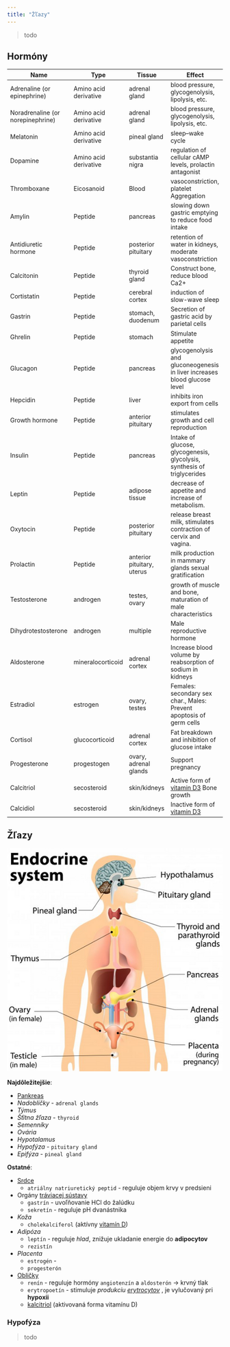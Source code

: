 ```yaml
---
title: "Žľazy"
---
```


> todo

## Hormóny

| Name                              | Type                  | Tissue                     | Effect                                                                    |
| --------------------------------- | --------------------- | -------------------------- | ------------------------------------------------------------------------- |
| Adrenaline (or epinephrine)       | Amino acid derivative | adrenal gland              | blood pressure, glycogenolysis, lipolysis, etc.                           |
| Noradrenaline (or norepinephrine) | Amino acid derivative | adrenal gland              | blood pressure, glycogenolysis, lipolysis, etc.                           |
| Melatonin                         | Amino acid derivative | pineal gland               | sleep–wake cycle                                                          |
| Dopamine                          | Amino acid derivative | substantia nigra           | regulation of cellular cAMP levels, prolactin antagonist                  |
| Thromboxane                       | Eicosanoid            | Blood                      | vasoconstriction, platelet Aggregation                                    |
| Amylin                            | Peptide               | pancreas                   | slowing down gastric emptying to reduce food intake                       |
| Antidiuretic hormone              | Peptide               | posterior pituitary        | retention of water in kidneys, moderate vasoconstriction                  |
| Calcitonin                        | Peptide               | thyroid gland              | Construct bone, reduce blood Ca2+                                         |
| Cortistatin                       | Peptide               | cerebral cortex            | induction of slow-wave sleep                                              |
| Gastrin                           | Peptide               | stomach, duodenum          | Secretion of gastric acid by parietal cells                               |
| Ghrelin                           | Peptide               | stomach                    | Stimulate appetite                                                        |
| Glucagon                          | Peptide               | pancreas                   | glycogenolysis and gluconeogenesis in liver increases blood glucose level |
| Hepcidin                          | Peptide               | liver                      | inhibits iron export from cells                                           |
| Growth hormone                    | Peptide               | anterior pituitary         | stimulates growth and cell reproduction                                   |
| Insulin                           | Peptide               | pancreas                   | Intake of glucose, glycogenesis, glycolysis, synthesis of triglycerides   |
| Leptin                            | Peptide               | adipose tissue             | decrease of appetite and increase of metabolism.                          |
| Oxytocin                          | Peptide               | posterior pituitary        | release breast milk, stimulates contraction of cervix and vagina.         |          
| Prolactin                         | Peptide               | anterior pituitary, uterus | milk production in mammary glands   sexual gratification                  |
| Testosterone                      | androgen              | testes, ovary              | growth of muscle and bone, maturation of male characteristics             |
| Dihydrotestosterone               | androgen              | multiple                   | Male reproductive hormone                                                 |
| Aldosterone                       | mineralocorticoid     | adrenal cortex             | Increase blood volume by reabsorption of sodium in kidneys                |
| Estradiol                         | estrogen              | ovary, testes              | Females: secondary sex char., Males: Prevent apoptosis of germ cells      |
| Cortisol                          | glucocorticoid        | adrenal cortex             | Fat breakdown and inhibition of glucose intake                            |
| Progesterone                      | progestogen           | ovary, adrenal glands      | Support pregnancy                                                         |
| Calcitriol                        | secosteroid           | skin/kidneys               | Active form of [vitamin D3](bio/vitamíny.md#Vitamín%20D) Bone growth      |
| Calcidiol                         | secosteroid           | skin/kidneys               | Inactive form of [vitamin D3](bio/vitamíny.md#Vitamín%20D)                |

## Žľazy

![|370](attachments/endokrinné-žľazy-EN.png)

**Najdôležitejšie**:
- [Pankreas](bio/ľudské-telo/tráviaca-sústava.md#Pankreas)
- *Nadobličky* - `adrenal glands`
- *Týmus*
- *Šťítna žľaza* - `thyroid`
- *Semenníky*
- *Ovária*
- *Hypotalamus*
- *Hypofýza* - `pituitary gland`
- *Epifýza* - `pineal gland`

**Ostatné**:
- [Srdce](bio/ľudské-telo/kardiovaskulárna-sústava.md#Srdce) 
	- `atriálny natriuretický peptid` - reguluje objem krvy v predsieni
- Orgány [tráviacej sústavy](bio/ľudské-telo/tráviaca-sústava.md)
	- `gastrín` - uvoľňovanie HCl do žalúdku
	- `sekretín` - reguluje pH dvanástnika
- *Koža*
	- `cholekalciferol` (aktívny [vitamín D](bio/vitamíny.md#Vitamín%20D))
- *Adipóza*
	- `leptín` - reguluje *hlad*, znižuje ukladanie energie do **adipocytov**
	- `rezistín`
- *Placenta*
	- `estrogén` - 
	- `progesterón`
- [Obličky](bio/ľudské-telo/vylučovacia-sústava.md#Obličky)
	- `renín` - reguluje hormóny `angiotenzín` a `aldosterón` -> krvný tlak
	- `erytropoetín` - stimuluje *produkciu [erytrocytov](bio/ľudské-telo/kardiovaskulárna-sústava.md#Erytrocyty)* , je vylučovaný pri **hypoxii**
	- [kalcitriol](bio/vitamíny.md#Vitamín%20D) (aktivovaná forma vitamínu D)

### Hypofýza

> todo

